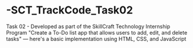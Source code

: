 # -SCT_TrackCode_Task02
Task 02 - Developed as part of the SkillCraft Technology Internship Program "Create a To-Do list app that allows users to add, edit, and delete tasks" — here's a basic implementation using HTML, CSS, and JavaScript

